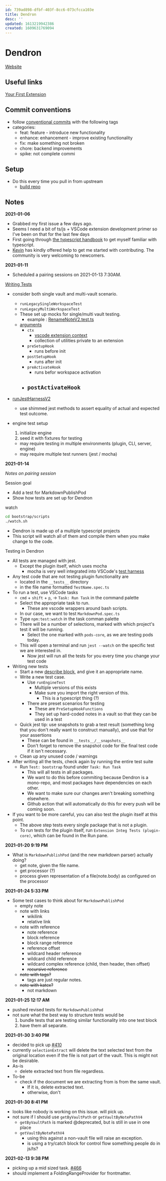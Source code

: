 ```yaml
---
id: 739ad898-dfbf-403f-8cc6-073cfcca103e
title: Dendron
desc: ''
updated: 1613219942386
created: 1609631769094
---
```


# Dendron

[Website](dendron.so)


## Useful links
[Your First Extension](https://code.visualstudio.com/api/get-started/your-first-extension)

## Commit conventions

- follow [conventional commits](https://www.conventionalcommits.org/en/v1.0.0/) with the following tags
- categories:
    - feat: feature - introduce new functionality
    - enhance: enhancement - improve existing functionality
    - fix: make something not broken
    - chore: backend improvements
    - spike: not complete commi

## Setup

- Do this every time you pull in from upstream
    - [build repo](https://dendron.so/notes/64f0e2d5-2c83-43df-9144-40f2c68935aa.html#3-build-repo)

## Notes

**2021-01-06**

- Grabbed my first issue a few days ago.
- Seems I need a bit of ts/js + VSCode extension development primer so I've been on that for the last few days
- First going through [the typescript handbook](https://www.typescriptlang.org/docs/handbook/) to get myself familiar with typescript.
- [Kevin](https://www.kevinslin.com/) has kindly offered help to get me started with contributing. The community is very welcoming to newcomers.

**2021-01-11**
- Scheduled a pairing sessions on 2021-01-13 7:30AM. 

[Writing Tests](https://dendron.so/notes/c84aa95c-83b9-4d52-90a1-eeec8f0ca84f.html)
- consider both single vault and multi-vault scenario.
    - `runLegacySingleWorkspaceTest`
    - `runLegacyMultiWorkspaceTest`
    - These set up mocks for single/multi vault testing.
        - example : [RenameNoteV2.test.ts](https://github.com/dendronhq/dendron/blob/master/packages/plugin-core/src/test/suite-integ/RenameNoteV2.test.ts#L131:L131)
    - [arguments](https://github.com/dendronhq/dendron/blob/master/packages/plugin-core/src/test/testUtilsV3.ts#L70:L70)
        - `ctx`
            - [vscode extension context](https://code.visualstudio.com/api/references/vscode-api#ExtensionContext)
            - collection of utilities private to an extension
        - `preSetupHook`
            - runs before init
        - `postSetupHook`
            - runs after init
        - `preActivateHook`
            - runs befor workspace activation
        - `postActivateHook`
            -
- [runJestHarnessV2](https://github.com/dendronhq/dendron/blob/58b3587f1e44f54635f77f7395f7b756f18e0c84/packages/common-test-utils/src/utils.ts#L119)
    - use shimmed jest methods to assert equality of actual and expected test outcome.

- engine test setup
    1. initialize engine
    2. seed it with fixtures for testing
    - may require testing in multiple environments (plugin, CLI, server, engine)
    - may require multiple test runners (jest / mocha)

**2021-01-14**

_Notes on pairing session_

Session goal
- Add a test for MarkdownPublishPod
- Show how tests are set up for Dendron

watch

```bash
cd bootstrap/scripts
./watch.sh
```
- Dendron is made up of a multiple typescript projects
- This script will watch all of them and compile them when you make change to the code.


Testing in Dendron
- All tests are managed with jest.
    - Except the plugin itself, which uses mocha
        - mocha is very well integrated into VSCode's [test harness](https://en.wikipedia.org/wiki/Test_harness)
- Any test code that are not testing plugin functionality are
    - located in the `__tests__` directory
    - in the file name formatted `TestName.spec.ts`
- To run a test, use VSCode tasks
    - `cmd` + `shift` + `p`, -> `Task: Run Task` in the command palette
    - Select the appropriate task to run.
        - These are vscode wrappers around bash scripts.
    - In our case, we want to test `MarkdownPod.spec.ts`
    - Type `npm:test:watch` in the task comman palette
    - There will be a number of selections, marked with which project's test it will be running.
        - Select the one marked with `pods-core`, as we are testing pods today.
    - This will open a terminal and run `jest --watch` on the specific test we are interested in.
        - Now jest will run all the tests for you every time you change your test code
- Writing new tests
    - Start a new [describe block](https://jestjs.io/docs/en/api#describename-fn), and give it an appropriate name.
    - Write a new test case.
        - Use `runEngineTest`
            - Multiple versions of this exists
            - Make sure you import the right version of this.
                - This is a typescript thing (?)
        - There are preset scenarios for testing
            - These are `PreSetupHookFunctions`
            - They set up hard-coded notes in a vault so that they can be used in a test
    - Quick jest tip: use snapshots to grab a test result (something long that you don't really want to construct manually), and use that for your assertions
        - These can be found in `__tests__/__snapshots__`
        - Don't forget to remove the snapshot code for the final test code if it isn't necessary.
    - Clean up any unused code / warnings
- After writing all the tests, check again by running the entire test suite
    - Run `Test: bootstrap` found under `Task: Run Task`
        - This will all tests in all packages.
        - We want to do this before commiting because Dendron is a mono-repo, and most packages have dependencies on each other.
        - We want to make sure our changes aren't breaking something elsewhere.
        - Github action that will automatically do this for every push will be coming soon.
- If you want to be more careful, you can also test the plugin itself at this point.
    - The above step tests every single package that is not a plugin.
    - To run tests for the plugin itself, run `Extension Integ Tests (plugin-core)`, which can be found in the Run pane.

**2021-01-20 9:19 PM**
- What is `MarkdownPublishPod` (and the new markdown parser) actually doing?
    - get note, given the file name.
    - get processor (?)
    - process given representation of a file(note.body) as configured on the processor
    
**2021-01-24 5:33 PM**
- Some test cases to think about for `MarkdownPublishPod`
    - empty note
    - note with links
        - wikilink
        - relative link
    - note with reference
        - note reference
        - block reference
        - block range reference
        - reference offset
        - wildcard header reference
        - wildcard child reference
        - wildcard complex reference (child, then header, then offset)
        - ~~recursive reference~~
    - ~~note with tags?~~
        - tags are just regular notes.
    - ~~note with katex?~~
        - not markdown

**2021-01-25 12:17 AM**
- pushed revised tests for `MarkdownPublishPod`
- not sure what the best way to structure tests would be
    1. bundle tests that are testing similar functionality into one test block
    2. have them all separate.

**2021-01-30 3:40 PM**
- decided to pick up [#410](https://github.com/dendronhq/dendron/issues/410)
- currently `selectionExtract` will delete the text selected text from the original location even if the file is not part of the vault. This is might not be desirable.
- As-is
    - delete extracted text from file regardless.
- To-be
    - check if the document we are extracting from is from the same vault.
        - If it is, delete extracted text.
        - otherwise, don't

**2021-01-30 8:41 PM**
- looks like nobody is working on this issue. will pick up.
- not sure if I should use `getByVaultPath` or `getVaultByNotePathV4`
    - `getByVaultPath` is marked @deprecated, but is still in use in one place
    - `getVaultByNotePathV4`
        - using this against a non-vault file will raise an exception.
        - is using a try/catch block for control flow something people do in js/ts?

**2021-02-13 9:38 PM**
- picking up a mid sized task. [#466](https://github.com/dendronhq/dendron/issues/446)
- should implement a FoldingRangeProvider for frontmatter.
